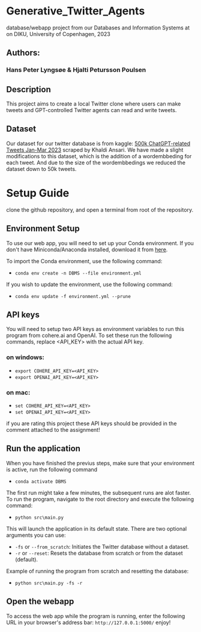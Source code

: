 # Generative_Twitter_Agents
database/webapp project from our Databases and Information Systems at on DIKU, University of Copenhagen, 2023

## Authors:
### Hans Peter Lyngsøe & Hjalti Petursson Poulsen

## Description
This project aims to create a local Twitter clone where users can make tweets and GPT-controlled Twitter agents can read and write tweets.

## Dataset
Our dataset for our twitter database is from kaggle: [500k ChatGPT-related Tweets Jan-Mar 2023](https://www.kaggle.com/datasets/khalidryder777/500k-chatgpt-tweets-jan-mar-2023) scraped by Khaldi Ansari. We have made a slight modifications to this dataset, which is the addition of a wordembbeding for each tweet. And due to the size of the wordembbedings we reduced the dataset down to 50k tweets.

# Setup Guide
clone the github repository, and open a terminal from root of the repository.

## Environment Setup
To use our web app, you will need to set up your Conda environment. If you don't have Miniconda/Anaconda installed, download it from [here](https://docs.conda.io/en/main/miniconda.html).

To import the Conda environment, use the following command:
- `conda env create -n DBMS --file environment.yml`

If you wish to update the environment, use the following command:
- `conda env update -f environment.yml --prune`

## API keys
You will need to setup two API keys as environment variables to run this program from cohere.ai and OpenAI.
To set these run the following commands, replace <API_KEY> with the actual API key. 

### on windows:
- `export COHERE_API_KEY=<API_KEY>`
- `export OPENAI_API_KEY=<API_KEY>`
### on mac:
- `set COHERE_API_KEY=<API_KEY>`
- `set OPENAI_API_KEY=<API_KEY>`

if you are rating this project these API keys should be provided in the comment attached to the assignment!

## Run the application
When you have finished the previus steps, make sure that your environment is active, run the following command
- `conda activate DBMS`

The first run might take a few minutes, the subsequent runs are alot faster.
To run the program, navigate to the root directory and execute the following command:
- `python src\main.py`

This will launch the application in its default state. There are two optional arguments you can use:
- `-fs` or `--from_scratch`: Initiates the Twitter database without a dataset.
- `-r` or `--reset`: Resets the database from scratch or from the dataset (default).

Example of running the program from scratch and resetting the database:
- `python src\main.py -fs -r`

## Open the webapp
To access the web app while the program is running, enter the following URL in your browser's address bar: `http://127.0.0.1:5000/` enjoy!
